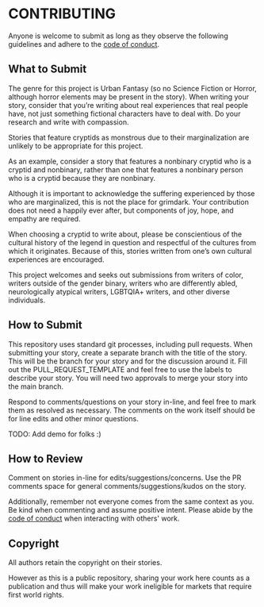 # CONTRIBUTING

Anyone is welcome to submit as long as they observe the following guidelines and adhere to the [code of conduct](code_of_conduct.md).

## What to Submit

The genre for this project is Urban Fantasy (so no Science Fiction or Horror, although horror elements may be present in the story). When writing your story, consider that you’re writing about real experiences that real people have, not just something fictional characters have to deal with. Do your research and write with compassion.

Stories that feature cryptids as monstrous due to their marginalization are unlikely to be appropriate for this project.

As an example, consider a story that features a nonbinary cryptid who is a cryptid and nonbinary, rather than one that features a nonbinary person who is a cryptid because they are nonbinary.

Although it is important to acknowledge the suffering experienced by those who are marginalized, this is not the place for grimdark. Your contribution does not need a happily ever after, but components of joy, hope, and empathy are required.

When choosing a cryptid to write about, please be conscientious of the cultural history of the legend in question and respectful of the cultures from which it originates. Because of this, stories written from one’s own cultural experiences are encouraged.

This project welcomes and seeks out submissions from writers of color, writers outside of the gender binary, writers who are differently abled, neurologically atypical writers, LGBTQIA+ writers, and other diverse individuals.

## How to Submit

This repository uses standard git processes, including pull requests. When submitting your story, create a separate branch with the title of the story. This will be the branch for your story and for the discussion around it. Fill out the PULL_REQUEST_TEMPLATE and feel free to use the labels to describe your story. You will need two approvals to merge your story into the main branch.

Respond to comments/questions on your story in-line, and feel free to mark them as resolved as necessary. The comments on the work itself should be for line edits and other minor questions.

TODO: Add demo for folks :)

## How to Review

Comment on stories in-line for edits/suggestions/concerns. Use the PR comments space for general comments/suggestions/kudos on the story.

Additionally, remember not everyone comes from the same context as you. Be kind when commenting and assume positive intent. Please abide by the [code of conduct](code_of_conduct.md) when interacting with others' work.

## Copyright

All authors retain the copyright on their stories.

However as this is a public repository, sharing your work here counts as a publication and thus will make your work ineligible for markets that require first world rights.
